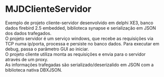 # MJDClienteServidor
Exemplo de projeto cliente-servidor desenvolvido em delphi XE3, banco dados firebird 2.5 embedded, biblioteca synapse e serialização em JSON dos dados trafegados.<br />
O projeto servidor é um serviço windows, que recebe as requisições via TCP numa ip/porta, processa e persiste no banco dados. Para executar em debug, passa o parâmetro GUI ao iniciar.<br />
O projeto cliente utiliza monta as requisições e envia para o servidor através de um proxy.<br />
As informações trafegadas são serializado/deserizalido em JSON com a biblioteca nativa DBXJSON.<br />